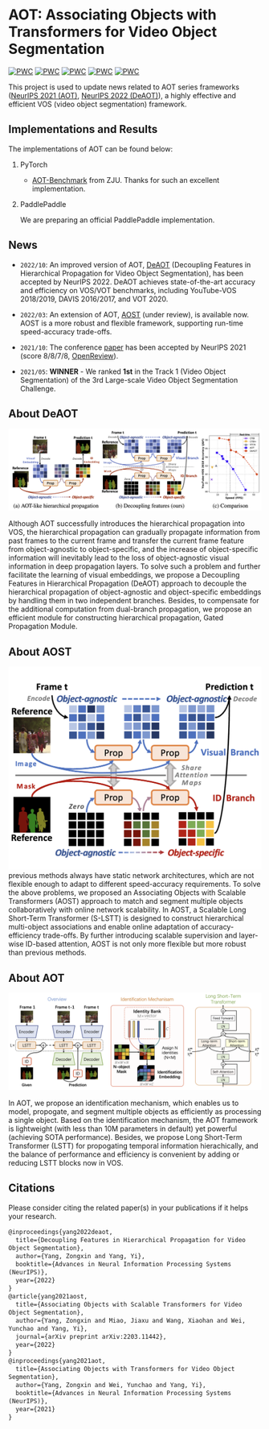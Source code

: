 # AOT: Associating Objects with Transformers for Video Object Segmentation


[![PWC](https://img.shields.io/endpoint.svg?url=https://paperswithcode.com/badge/associating-objects-with-scalable/video-object-segmentation-on-youtube-vos)](https://paperswithcode.com/sota/video-object-segmentation-on-youtube-vos?p=associating-objects-with-scalable)
[![PWC](https://img.shields.io/endpoint.svg?url=https://paperswithcode.com/badge/associating-objects-with-scalable/semi-supervised-video-object-segmentation-on-5)](https://paperswithcode.com/sota/semi-supervised-video-object-segmentation-on-5?p=associating-objects-with-scalable)
[![PWC](https://img.shields.io/endpoint.svg?url=https://paperswithcode.com/badge/associating-objects-with-scalable/visual-object-tracking-on-davis-2017)](https://paperswithcode.com/sota/visual-object-tracking-on-davis-2017?p=associating-objects-with-scalable)
[![PWC](https://img.shields.io/endpoint.svg?url=https://paperswithcode.com/badge/associating-objects-with-scalable/semi-supervised-video-object-segmentation-on-1)](https://paperswithcode.com/sota/semi-supervised-video-object-segmentation-on-1?p=associating-objects-with-scalable)
[![PWC](https://img.shields.io/endpoint.svg?url=https://paperswithcode.com/badge/associating-objects-with-scalable/visual-object-tracking-on-davis-2016)](https://paperswithcode.com/sota/visual-object-tracking-on-davis-2016?p=associating-objects-with-scalable)

This project is used to update news related to AOT series frameworks ([NeurIPS 2021 (AOT)](https://arxiv.org/abs/2106.02638), [NeurIPS 2022 (DeAOT)](https://arxiv.org/abs/2210.09782)), a highly effective and efficient VOS (video object segmentation) framework.

## Implementations and Results
The implementations of AOT can be found below:

1. PyTorch
        
    - [AOT-Benchmark](https://github.com/yoxu515/aot-benchmark) from ZJU. Thanks for such an excellent implementation.
    
2. PaddlePaddle
        
    We are preparing an official PaddlePaddle implementation.
    
## News
- `2022/10`: An improved version of AOT, [DeAOT](https://arxiv.org/abs/2210.09782) (Decoupling Features in Hierarchical Propagation for Video Object Segmentation), has been accepted by NeurIPS 2022. DeAOT achieves state-of-the-art accuracy and efficiency on VOS/VOT benchmarks, including YouTube-VOS 2018/2019, DAVIS 2016/2017, and VOT 2020.

- `2022/03`: An extension of AOT, [AOST](https://arxiv.org/abs/2203.11442) (under review), is available now. AOST is a more robust and flexible framework, supporting run-time speed-accuracy trade-offs.

- `2021/10`: The conference [paper](https://arxiv.org/abs/2106.02638) has been accepted by NeurIPS 2021 (score 8/8/7/8, [OpenReview](https://openreview.net/forum?id=hl3v8io3ZYt)).

- `2021/05`: **WINNER** - We ranked **1st** in the Track 1 (Video Object Segmentation) of the 3rd Large-scale Video Object Segmentation Challenge.

## About DeAOT
![alt text](overview_deaot.png "An overview of DeAOT")

Although AOT successfully introduces the hierarchical propagation into VOS, the hierarchical propagation can gradually propagate information from past frames to the current frame and transfer the current frame feature from object-agnostic to object-specific, and the increase of object-specific information will inevitably lead to the loss of object-agnostic visual information in deep propagation layers. To solve such a problem and further facilitate the learning of visual embeddings, we propose a Decoupling Features in Hierarchical Propagation (DeAOT) approach to decouple the hierarchical propagation of object-agnostic and object-specific embeddings by handling them in two independent branches. Besides, to compensate for the additional computation from dual-branch propagation, we propose an efficient module for constructing hierarchical propagation, Gated Propagation Module.

## About AOST
![alt text](overview_aost.png "An overview of DeAOT")
previous methods always have static network architectures, which are not flexible enough to adapt to different speed-accuracy requirements. To solve the above problems, we proposed an Associating Objects with Scalable Transformers (AOST) approach to match and segment multiple objects collaboratively with online network scalability. In AOST, a Scalable Long Short-Term Transformer (S-LSTT) is designed to construct hierarchical multi-object associations and enable online adaptation of accuracy-efficiency trade-offs. By further introducing scalable supervision and layer-wise ID-based attention, AOST is not only more flexible but more robust than previous methods.

## About AOT
![alt text](overview.png "An overview of AOT")

In AOT, we propose an identification mechanism, which enables us to model, propogate, and segment multiple objects as efficiently as processing a single object. Based on the identification mechanism, the AOT framework is lightweight (with less than 10M parameters in default) yet powerful (achieving SOTA performance). Besides, we propose Long Short-Term Transformer (LSTT) for propogating temporal information hierachically, and the balance of performance and efficiency is convenient by adding or reducing LSTT blocks now in VOS.

## Citations
Please consider citing the related paper(s) in your publications if it helps your research.
```
@inproceedings{yang2022deaot,
  title={Decoupling Features in Hierarchical Propagation for Video Object Segmentation},
  author={Yang, Zongxin and Yang, Yi},
  booktitle={Advances in Neural Information Processing Systems (NeurIPS)},
  year={2022}
}
@article{yang2021aost,
  title={Associating Objects with Scalable Transformers for Video Object Segmentation},
  author={Yang, Zongxin and Miao, Jiaxu and Wang, Xiaohan and Wei, Yunchao and Yang, Yi},
  journal={arXiv preprint arXiv:2203.11442},
  year={2022}
}
@inproceedings{yang2021aot,
  title={Associating Objects with Transformers for Video Object Segmentation},
  author={Yang, Zongxin and Wei, Yunchao and Yang, Yi},
  booktitle={Advances in Neural Information Processing Systems (NeurIPS)},
  year={2021}
}
```





